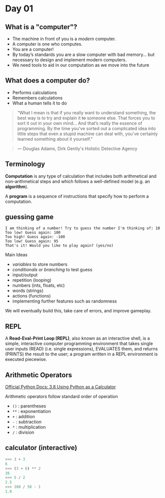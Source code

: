 # Day 01


## What is a "computer"?

- The machine in front of you is a *modern* computer.
- A computer is one who computes.
- You are a computer!
- By today’s standards you are a slow computer with bad memory… but necessary to design and implement modern computers.
- We need tools to aid in our computation as we move into the future

## What does a computer do?

- Performs calculations
- Remembers calculations
- What a human tells it to do

> “What I mean is that if you really want to understand something, the best way is to try and explain it ~~to~~ someone else. That forces you to sort it out in your own mind... And that’s really the essence of programming. By the time you’ve sorted out a complicated idea into little steps that even a stupid machine can deal with, you’ve certainly learned something about it yourself.”

> ― Douglas Adams, Dirk Gently's Holistic Detective Agency

## Terminology

**Computation** is any type of calculation that includes both arithmetical and non-arithmetical steps and which follows a well-defined model (e.g. an **algorithm**).

A **program** is a sequence of instructions that specify how to perform a computation.

## guessing game

``` text
I am thinking of a number! Try to guess the number I'm thinking of: 10
Too low! Guess again: 100
Too high! Guess again: -100
Too low! Guess again: 95
That's it! Would you like to play again? (yes/no) 
```

Main Ideas

- *variables* to store numbers
- *conditionals* or *branching* to test guess
- input/output
- repetition (looping)
- numbers (ints, floats, etc)
- words (strings)
- actions (functions)
- implementing further features such as randomness

We will eventually build this, take care of errors, and improve gameplay.

## REPL

A **Read-Eval-Print Loop (REPL)**, also known as an interactive shell, is a simple, interactive computer programming environment that takes single user inputs (READ) (i.e. single expressions), EVALUATES them, and returns (PRINTS) the result to the user; a program written in a REPL environment is executed piecewise.

## Arithmetic Operators

[Official Python Docs: 3.8 Using Python as a Calculator](https://docs.python.org/3.8/tutorial/introduction.html#using-python-as-a-calculator)

Arithmetic operators follow standard order of operation

- `()` : parentheses
- `**` : exponentiation
- `+` : addition
- `-` : subtraction
- `*` : multiplication
- `/` : division

## calculator (interactive)

``` python
>>> 3 + 3
6
>>> (3 + 6) ** 2
36
>>> 5 / 2
2.5
>>> 100 / 50 - 1
1.0
```
